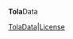 

<b>Tola</b>Data

<a href="http://toladata.com" style="text-align:right" >TolaData</a>|<a href="">License</a>

